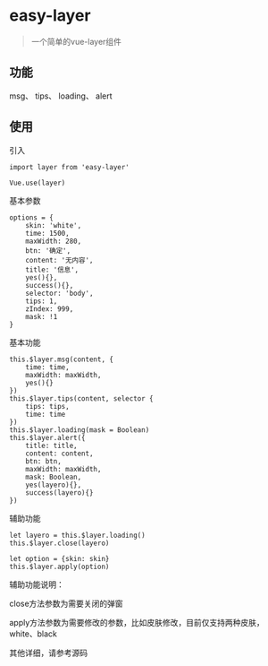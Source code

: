 # easy-layer

> 一个简单的vue-layer组件

## 功能

msg、
tips、
loading、
alert

## 使用
引入
```
import layer from 'easy-layer'

Vue.use(layer)
```
基本参数
```
options = {
    skin: 'white',
    time: 1500,
    maxWidth: 280,
    btn: '确定',
    content: '无内容',
    title: '信息',
    yes(){},
    success(){},
    selector: 'body',
    tips: 1,
    zIndex: 999,
    mask: !1
}
```
基本功能
```
this.$layer.msg(content, {
	time: time,
	maxWidth: maxWidth,
	yes(){}
})
this.$layer.tips(content, selector {
	tips: tips,
	time: time
})
this.$layer.loading(mask = Boolean)
this.$layer.alert({
	title: title,
	content: content,
	btn: btn,
	maxWidth: maxWidth,
	mask: Boolean,
	yes(layero){},
	success(layero){}
})
```
辅助功能
```
let layero = this.$layer.loading()
this.$layer.close(layero)

let option = {skin: skin}
this.$layer.apply(option)
```
辅助功能说明：

close方法参数为需要关闭的弹窗

apply方法参数为需要修改的参数，比如皮肤修改，目前仅支持两种皮肤，white、black

其他详细，请参考源码